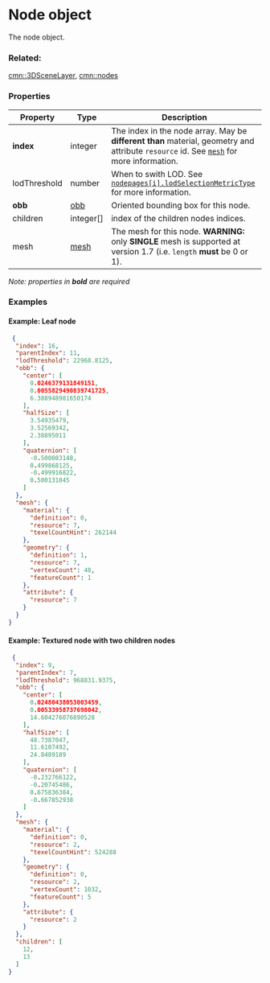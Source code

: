 # Node object

The node object.

### Related:

[cmn::3DSceneLayer](3DSceneLayer.cmn.md), [cmn::nodes](nodes.cmn.md)
### Properties

| Property | Type | Description |
| --- | --- | --- |
| **index** | integer | The index in the node array. May be **different than** material, geometry and attribute `resource` id. See [`mesh`](mesh.cmn.md) for more information. |
| lodThreshold | number | When to swith LOD. See [`nodepages[i].lodSelectionMetricType`](nodePages.cmn.md) for more information. |
| **obb** | [obb](obb.cmn.md) | Oriented bounding box for this node.  |
| children | integer[] | index of the children nodes indices. |
| mesh | [mesh](mesh.cmn.md) |  The mesh for this node. **WARNING:** only **SINGLE** mesh is supported at version 1.7 (i.e. `length` **must** be 0 or 1). |

*Note: properties in **bold** are required*

### Examples 

#### Example: Leaf node 

```json
 {
  "index": 16,
  "parentIndex": 11,
  "lodThreshold": 22968.8125,
  "obb": {
    "center": [
      0.0246379131849151,
      0.0055829490839741725,
      6.388948981650174
    ],
    "halfSize": [
      3.54935479,
      3.52569342,
      2.38895011
    ],
    "quaternion": [
      -0.500083148,
      0.499868125,
      -0.499916822,
      0.500131845
    ]
  },
  "mesh": {
    "material": {
      "definition": 0,
      "resource": 7,
      "texelCountHint": 262144
    },
    "geometry": {
      "definition": 1,
      "resource": 7,
      "vertexCount": 48,
      "featureCount": 1
    },
    "attribute": {
      "resource": 7
    }
  }
} 
```

#### Example: Textured node with two children nodes 

```json
 {
  "index": 9,
  "parentIndex": 7,
  "lodThreshold": 968831.9375,
  "obb": {
    "center": [
      0.02480438053003459,
      0.00533958737698042,
      14.604276076890528
    ],
    "halfSize": [
      48.7387047,
      11.6107492,
      24.8489189
    ],
    "quaternion": [
      -0.232766122,
      -0.20745486,
      0.675836384,
      -0.667852938
    ]
  },
  "mesh": {
    "material": {
      "definition": 0,
      "resource": 2,
      "texelCountHint": 524288
    },
    "geometry": {
      "definition": 0,
      "resource": 2,
      "vertexCount": 1032,
      "featureCount": 5
    },
    "attribute": {
      "resource": 2
    }
  },
  "children": [
    12,
    13
  ]
} 
```

